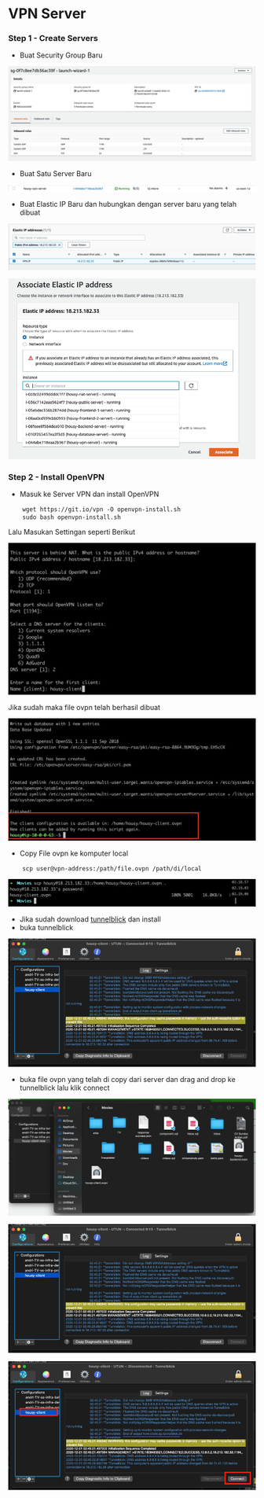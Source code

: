 # VPN Server

### Step 1 - Create Servers
- Buat Security Group Baru

 ![alt text](https://github.com/fitraaditama7/DumbwaysBootcamp/blob/master/week2/8.%20VPN%20Server/img/2.png?raw=true)

- Buat Satu Server Baru

 ![alt text](https://github.com/fitraaditama7/DumbwaysBootcamp/blob/master/week2/8.%20VPN%20Server/img/1.png?raw=true)


- Buat Elastic IP Baru dan hubungkan dengan server baru yang telah dibuat

 ![alt text](https://github.com/fitraaditama7/DumbwaysBootcamp/blob/master/week2/8.%20VPN%20Server/img/4.png?raw=true)

 ![alt text](https://github.com/fitraaditama7/DumbwaysBootcamp/blob/master/week2/8.%20VPN%20Server/img/5.png?raw=true)

### Step 2 - Install OpenVPN
- Masuk ke Server VPN dan install OpenVPN
```
    wget https://git.io/vpn -O openvpn-install.sh
    sudo bash openvpn-install.sh
```
Lalu Masukan Settingan seperti Berikut

 ![alt text](https://github.com/fitraaditama7/DumbwaysBootcamp/blob/master/week2/8.%20VPN%20Server/img/6.png?raw=true)

 Jika sudah maka file ovpn telah berhasil dibuat

 ![alt text](https://github.com/fitraaditama7/DumbwaysBootcamp/blob/master/week2/8.%20VPN%20Server/img/7.png?raw=true)

- Copy File ovpn ke komputer local
```
    scp user@vpn-address:/path/file.ovpn /path/di/local
```

 ![alt text](https://github.com/fitraaditama7/DumbwaysBootcamp/blob/master/week2/8.%20VPN%20Server/img/8.png?raw=true)


- Jika sudah download [tunnelblick](https://tunnelblick.net/) dan install
- buka tunnelblick

 ![alt text](https://github.com/fitraaditama7/DumbwaysBootcamp/blob/master/week2/8.%20VPN%20Server/img/9.png?raw=true)

- buka file ovpn yang telah di copy dari server dan drag and drop ke tunnelblick lalu klik connect

 ![alt text](https://github.com/fitraaditama7/DumbwaysBootcamp/blob/master/week2/8.%20VPN%20Server/img/10.png?raw=true)

 ![alt text](https://github.com/fitraaditama7/DumbwaysBootcamp/blob/master/week2/8.%20VPN%20Server/img/9.png?raw=true)

 ![alt text](https://github.com/fitraaditama7/DumbwaysBootcamp/blob/master/week2/8.%20VPN%20Server/img/11.png?raw=true)





